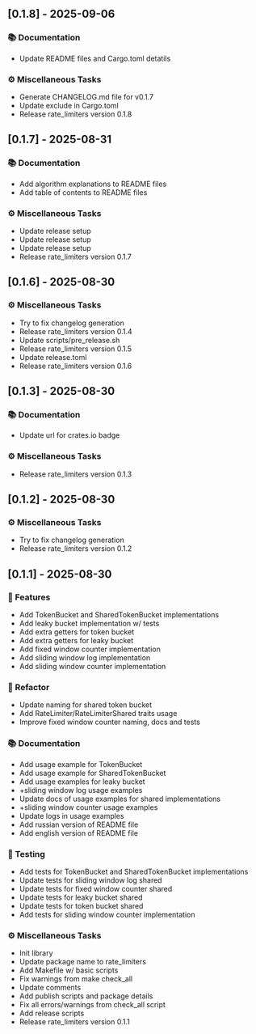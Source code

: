 ## [0.1.8] - 2025-09-06

### 📚 Documentation

- Update README files and Cargo.toml detatils

### ⚙️ Miscellaneous Tasks

- Generate CHANGELOG.md file for v0.1.7
- Update exclude in Cargo.toml
- Release rate_limiters version 0.1.8
## [0.1.7] - 2025-08-31

### 📚 Documentation

- Add algorithm explanations to README files
- Add table of contents to README files

### ⚙️ Miscellaneous Tasks

- Update release setup
- Update release setup
- Update release setup
- Release rate_limiters version 0.1.7
## [0.1.6] - 2025-08-30

### ⚙️ Miscellaneous Tasks

- Try to fix changelog generation
- Release rate_limiters version 0.1.4
- Update scripts/pre_release.sh
- Release rate_limiters version 0.1.5
- Update release.toml
- Release rate_limiters version 0.1.6
## [0.1.3] - 2025-08-30

### 📚 Documentation

- Update url for crates.io badge

### ⚙️ Miscellaneous Tasks

- Release rate_limiters version 0.1.3
## [0.1.2] - 2025-08-30

### ⚙️ Miscellaneous Tasks

- Try to fix changelog generation
- Release rate_limiters version 0.1.2
## [0.1.1] - 2025-08-30

### 🚀 Features

- Add TokenBucket and SharedTokenBucket implementations
- Add leaky bucket implementation w/ tests
- Add extra getters for token bucket
- Add extra getters for leaky bucket
- Add fixed window counter implementation
- Add sliding window log implementation
- Add sliding window counter implementation

### 🚜 Refactor

- Update naming for shared token bucket
- Add RateLimiter/RateLimiterShared traits usage
- Improve fixed window counter naming, docs and tests

### 📚 Documentation

- Add usage example for TokenBucket
- Add usage example for SharedTokenBucket
- Add usage examples for leaky bucket
- +sliding window log usage examples
- Update docs of usage examples for shared implementations
- +sliding window counter usage examples
- Update logs in usage examples
- Add russian version of README file
- Add english version of README file

### 🧪 Testing

- Add tests for TokenBucket and SharedTokenBucket implementations
- Update tests for sliding window log shared
- Update tests for fixed window counter shared
- Update tests for leaky bucket shared
- Update tests for token bucket shared
- Add tests for sliding window counter implementation

### ⚙️ Miscellaneous Tasks

- Init library
- Update package name to rate_limiters
- Add Makefile w/ basic scripts
- Fix warnings from make check_all
- Update comments
- Add publish scripts and package details
- Fix all errors/warnings from check_all script
- Add release scripts
- Release rate_limiters version 0.1.1
